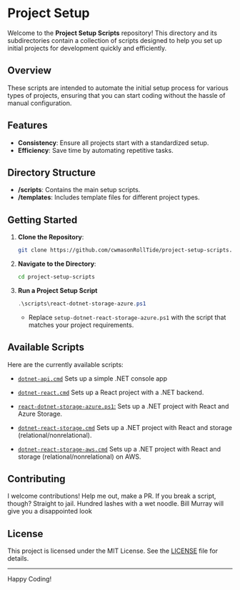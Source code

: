 # Project Setup

Welcome to the **Project Setup Scripts** repository! This directory and its subdirectories contain a collection of scripts designed to help you set up initial projects for development quickly and efficiently.

## Overview

These scripts are intended to automate the initial setup process for various types of projects, ensuring that you can start coding without the hassle of manual configuration.

## Features

- **Consistency**: Ensure all projects start with a standardized setup.
- **Efficiency**: Save time by automating repetitive tasks.

## Directory Structure

- **/scripts**: Contains the main setup scripts.
- **/templates**: Includes template files for different project types.

## Getting Started

1. **Clone the Repository**:

    ```sh
    git clone https://github.com/cwmasonRollTide/project-setup-scripts.git
    ```

2. **Navigate to the Directory**:

    ```sh
    cd project-setup-scripts
    ```

3. **Run a Project Setup Script**

    ```powershell
    .\scripts\react-dotnet-storage-azure.ps1
    ```

    - Replace `setup-dotnet-react-storage-azure.ps1` with the script that matches your project requirements.

## Available Scripts

Here are the currently available scripts:

- [`dotnet-api.cmd`](./scripts/dotnet-api.cmd) Sets up a simple .NET console app

- [`dotnet-react.cmd`](./scripts/dotnet-react.cmd) Sets up a React project with a .NET backend.

- [`react-dotnet-storage-azure.ps1`:](./scripts/react-dotnet-storage-azure.ps1) Sets up a .NET project with React and Azure Storage.

- [`dotnet-react-storage.cmd`](./scripts/dotnet-react-storage.cmd) Sets up a .NET project with React and storage (relational/nonrelational).

- [`dotnet-react-storage-aws.cmd`](./scripts/dotnet-react-storage-aws.cmd) Sets up a .NET project with React and storage (relational/nonrelational) on AWS.

## Contributing

I welcome contributions! Help me out, make a PR. If you break a script, though? Straight to jail. Hundred lashes with a wet noodle. Bill Murray will give you a disappointed look

## License

This project is licensed under the MIT License. See the [LICENSE](LICENSE) file for details.

---

Happy Coding!
